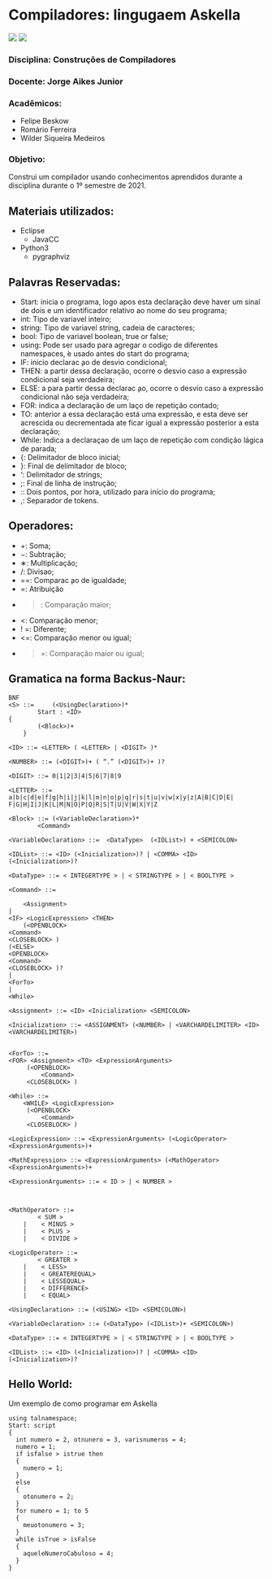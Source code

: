 # Compiladores: lingugaem Askella
<img src="https://img.shields.io/badge/Java-ED8B00?style=for-the-badge&logo=java&logoColor=white" /> <img src="https://img.shields.io/badge/Python-3776AB?style=for-the-badge&logo=python&logoColor=white" />

### Disciplina:	Construções de Compiladores

### Docente: Jorge Aikes Junior

### Acadêmicos:
* Felipe Beskow
* Romário Ferreira
* Wilder Siqueira Medeiros

### Objetivo:
Construi um compilador usando conhecimentos aprendidos durante a disciplina durante o 1º semestre de 2021.

## Materiais utilizados:
* Eclipse
  * JavaCC
* Python3
  * pygraphviz

## Palavras Reservadas:
* Start: inicia o programa, logo apos esta declaração deve haver um sinal de dois e um identificador relativo ao nome do seu programa;
* int: Tipo de variavel inteiro;
* string: Tipo de variavel string, cadeia de caracteres;
* bool: Tipo de variavel boolean, true or false;
* using: Pode ser usado para agregar o codigo de diferentes namespaces,  ́e usado antes do start do programa;
* IF: inicio declarac ̧ao de desvio condicional;
* THEN: a partir dessa declaração, ocorre o desvio caso a expressão condicional seja verdadeira;
* ELSE: a para partir dessa declarac ̧ao, ocorre o desvio caso a expressão condicional não seja verdadeira;
* FOR: indica a declaração de um laço de repetição contado;
* TO: anterior a essa declaração está uma expressão, e esta deve ser acrescida ou decrementada ate ficar igual a expressão posterior a esta declaração;
* While: Indica a declaraçao de um laço de repetição com condição lágica de parada;
* {: Delimitador de bloco inicial;
* }: Final de delimitador de bloco;
* ‘: Delimitador de strings;
* ;: Final de linha de instrução;
* :: Dois pontos, por hora, utilizado para início do programa;
* ,: Separador de tokens.

## Operadores:
* +: Soma;
* −: Subtração;
* ∗: Multiplicação;  
* /: Divisao; 
* ==: Comparac ̧ao de igualdade;  
* =: Atribuição
* >: Comparação maior;
* <: Comparação menor;
* ! =: Diferente;
* <=: Comparação menor ou igual; 
* >=: Comparação maior ou igual;

## Gramatica na forma Backus-Naur:
```
BNF
<S> ::= 	(<UsingDeclaration>)*
		Start : <ID> 
{ 
		(<Block>)+ 
	}

<ID> ::= <LETTER> ( <LETTER> | <DIGIT> )*

<NUMBER> ::= (<DIGIT>)+ ( “.” (<DIGIT>)+ )? 

<DIGIT> ::= 0|1|2|3|4|5|6|7|8|9

<LETTER> ::= a|b|c|d|e|f|g|h|i|j|k|l|m|n|o|p|q|r|s|t|u|v|w|x|y|z|A|B|C|D|E| F|G|H|I|J|K|L|M|N|O|P|Q|R|S|T|U|V|W|X|Y|Z

<Block> ::= (<VariableDeclaration>)* 
		<Command> 

<VariableDeclaration> ::=  <DataType>  (<IDList>) + <SEMICOLON>

<IDList> ::= <ID> (<Inicialization>)? | <COMMA> <ID> (<Inicialization>)?

<DataType> ::= < INTEGERTYPE > | < STRINGTYPE > | < BOOLTYPE >

<Command> ::= 

	<Assignment>
|
<IF> <LogicExpression> <THEN>
 	(<OPENBLOCK>    
<Command>    
<CLOSEBLOCK> )
(<ELSE>   	 
<OPENBLOCK>   	 
<Command>
<CLOSEBLOCK> )?
|
<ForTo>
|
<While>

<Assignment> ::= <ID> <Inicialization> <SEMICOLON>

<Inicialization> ::= <ASSIGNMENT> (<NUMBER> | <VARCHARDELIMITER> <ID> <VARCHARDELIMITER>)


<ForTo> ::= 
<FOR> <Assignment> <TO> <ExpressionArguments>
	 (<OPENBLOCK>
		 <Command>
	 <CLOSEBLOCK> )

<While> ::= 
	<WHILE> <LogicExpression>
	 (<OPENBLOCK>
		 <Command>
	 <CLOSEBLOCK> )

<LogicExpression> ::= <ExpressionArguments> (<LogicOperator> <ExpressionArguments>)+

<MathExpression> ::= <ExpressionArguments> (<MathOperator> <ExpressionArguments>)+

<ExpressionArguments> ::= < ID > | < NUMBER >



<MathOperator> ::=   
    	< SUM >
    |    < MINUS >
    |    < PLUS >
    |    < DIVIDE >	

<LogicOperator> ::= 
      	< GREATER >
    |    < LESS>
    |    < GREATEREQUAL>
    |    < LESSEQUAL>
    |    < DIFFERENCE>
    |    < EQUAL>

<UsingDeclaration> ::= (<USING> <ID> <SEMICOLON>)

<VariableDeclaration> ::= (<DataType> (<IDList>)+ <SEMICOLON>)

<DataType> ::= < INTEGERTYPE > | < STRINGTYPE > | < BOOLTYPE >

<IDList> ::= <ID> (<Inicialization>)? | <COMMA> <ID> (<Inicialization>)?

```

## Hello World:
Um exemplo de como programar em Askella
```
using talnamespace;
Start: script
{
  int numero = 2, otnunero = 3, varisnumeros = 4;
  numero = 1;
  if isfalse > istrue then
  {
    numero = 1;
  }
  else
  {
    otonumero = 2;
  }
  for numero = 1; to 5
  {
    meuotonumero = 3;
  }
  while isTrue > isFalse
  {
    aqueleNumeroCabuloso = 4;
  }
}
```
